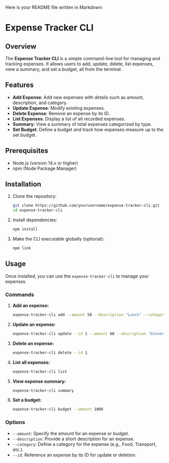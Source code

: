 Here is your README file written in Markdown:


# Expense Tracker CLI

## Overview

The **Expense Tracker CLI** is a simple command-line tool for managing and tracking expenses. It allows users to add, update, delete, list expenses, view a summary, and set a budget, all from the terminal.

## Features

- **Add Expense**: Add new expenses with details such as amount, description, and category.
- **Update Expense**: Modify existing expenses.
- **Delete Expense**: Remove an expense by its ID.
- **List Expenses**: Display a list of all recorded expenses.
- **Summary**: View a summary of total expenses categorized by type.
- **Set Budget**: Define a budget and track how expenses measure up to the set budget.

## Prerequisites

- Node.js (version 14.x or higher)
- npm (Node Package Manager)

## Installation

1. Clone the repository:

   ```bash
   git clone https://github.com/yourusername/expense-tracker-cli.git
   cd expense-tracker-cli
   ```


2. Install dependencies:

   ```bash
   npm install
   ```

3. Make the CLI executable globally (optional):

   ```bash
   npm link
   ```

## Usage

Once installed, you can use the `expense-tracker-cli` to manage your expenses.

### Commands

1. **Add an expense:**

   ```bash
   expense-tracker-cli add --amount 50 --description "Lunch" --category "Food"
   ```

2. **Update an expense:**

   ```bash
   expense-tracker-cli update --id 1 --amount 60 --description "Dinner"
   ```

3. **Delete an expense:**

   ```bash
   expense-tracker-cli delete --id 1
   ```

4. **List all expenses:**

   ```bash
   expense-tracker-cli list
   ```

5. **View expense summary:**

   ```bash
   expense-tracker-cli summary
   ```

6. **Set a budget:**

   ```bash
   expense-tracker-cli budget --amount 1000
   ```

### Options

- `--amount`: Specify the amount for an expense or budget.
- `--description`: Provide a short description for an expense.
- `--category`: Define a category for the expense (e.g., Food, Transport, etc.).
- `--id`: Reference an expense by its ID for update or deletion.
